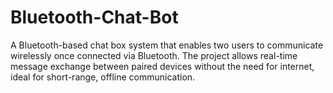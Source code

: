 # Bluetooth-Chat-Bot
A Bluetooth-based chat box system that enables two users to communicate wirelessly once connected via Bluetooth. The project allows real-time message exchange between paired devices without the need for internet, ideal for short-range, offline communication.
